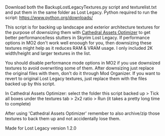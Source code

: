 Download both the BackupLostLegacyTextures.py script and texturelist.txt and put them in the same folder as  Lost Legacy.
Python required to run the script: https://www.python.org/downloads/

This script is for backing up landscape and exterior architecture textures for the purpose of downsizing them with [Cathedral Assets Optimizer](https://www.nexusmods.com/skyrimspecialedition/mods/23316) to get better performance/less stutters in Skyrim Lost Legacy. If performance options in MO2 don't work well enoough for you, then downsizing these textures might help as it reduces RAM & VRAM usage. I only included 2K width/height and larger textures in the list.

You should disable performance mode options in MO2 if you use downsized textures to avoid overwriting some of them. After downsizing just replace the original files with them, don't do it through Mod Organizer. If you want to revert to original Lost Legacy textures, just replace them with the files backed up by this script.

In Cathedral Assets Optimizer: select the folder this script backed up > Tick all boxes under the textures tab > 2x2 ratio > Run (it takes a pretty long time to complete)

After using 'Cathedral Assets Optimizer' remember to also archive/zip those textures to back them up and not accidentally lose them.

Made for Lost Legacy version 1.2.0
